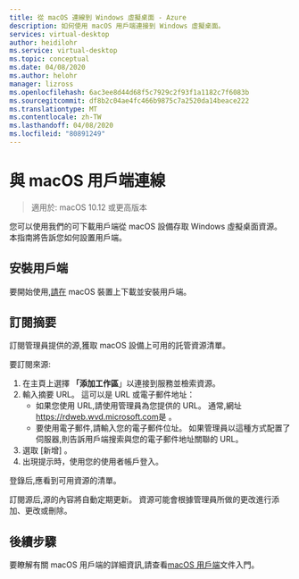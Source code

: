```yaml
---
title: 從 macOS 連線到 Windows 虛擬桌面 - Azure
description: 如何使用 macOS 用戶端連接到 Windows 虛擬桌面。
services: virtual-desktop
author: heidilohr
ms.service: virtual-desktop
ms.topic: conceptual
ms.date: 04/08/2020
ms.author: helohr
manager: lizross
ms.openlocfilehash: 6ac3ee8d44d68f5c7929c2f93f1a1182c7f6083b
ms.sourcegitcommit: df8b2c04ae4fc466b9875c7a2520da14beace222
ms.translationtype: MT
ms.contentlocale: zh-TW
ms.lasthandoff: 04/08/2020
ms.locfileid: "80891249"
---
```

# <a name="connect-with-the-macos-client"></a>與 macOS 用戶端連線

> 適用於: macOS 10.12 或更高版本

您可以使用我們的可下載用戶端從 macOS 設備存取 Windows 虛擬桌面資源。 本指南將告訴您如何設置用戶端。

## <a name="install-the-client"></a>安裝用戶端

要開始使用,[請在](https://apps.apple.com/app/microsoft-remote-desktop/id1295203466?mt=12) macOS 裝置上下載並安裝用戶端。

## <a name="subscribe-to-a-feed"></a>訂閱摘要

訂閱管理員提供的源,獲取 macOS 設備上可用的託管資源清單。

要訂閱來源:

1. 在主頁上選擇 **「添加工作區**」以連接到服務並檢索資源。
2. 輸入摘要 URL。 這可以是 URL 或電子郵件地址：
   - 如果您使用 URL,請使用管理員為您提供的 URL。 通常,網址<https://rdweb.wvd.microsoft.com>是 。
   - 要使用電子郵件,請輸入您的電子郵件位址。 如果管理員以這種方式配置了伺服器,則告訴用戶端搜索與您的電子郵件地址關聯的 URL。
3. 選取 [新增]  。
4. 出現提示時，使用您的使用者帳戶登入。

登錄后,應看到可用資源的清單。

訂閱源后,源的內容將自動定期更新。 資源可能會根據管理員所做的更改進行添加、更改或刪除。

## <a name="next-steps"></a>後續步驟

要瞭解有關 macOS 用戶端的詳細資訊,請查看[macOS 用戶端](/windows-server/remote/remote-desktop-services/clients/remote-desktop-mac/)文件入門。
